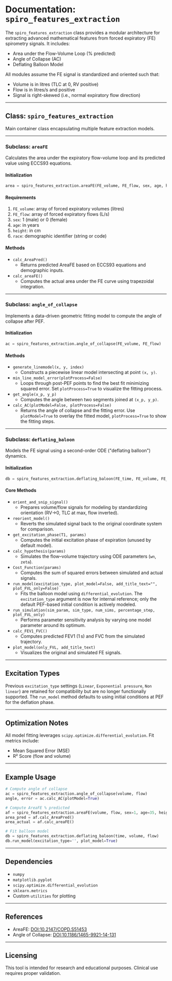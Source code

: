 # Documentation: `spiro_features_extraction`

The `spiro_features_extraction` class provides a modular architecture for extracting advanced mathematical features from forced expiratory (FE) spirometry signals. It includes:

* Area under the Flow-Volume Loop (% predicted)
* Angle of Collapse (AC)
* Deflating Balloon Model

All modules assume the FE signal is standardized and oriented such that:

* Volume is in litres (TLC at 0, RV positive)
* Flow is in litres/s and positive
* Signal is right-skewed (i.e., normal expiratory flow direction)

---

## Class: `spiro_features_extraction`

Main container class encapsulating multiple feature extraction models.

---

### Subclass: `areaFE`

Calculates the area under the expiratory flow-volume loop and its predicted value using ECCS93 equations.

#### Initialization

```python
area = spiro_features_extraction.areaFE(FE_volume, FE_flow, sex, age, height, race)
```

#### Requirements

1. `FE_volume`: array of forced expiratory volumes (litres)
2. `FE_flow`: array of forced expiratory flows (L/s)
3. `sex`: 1 (male) or 0 (female)
4. `age`: in years
5. `height`: in cm
6. `race`: demographic identifier (string or code)

#### Methods

* `calc_AreaPred()`
  * Returns predicted AreaFE based on ECCS93 equations and demographic inputs.
* `calc_areaFE()`
  * Computes the actual area under the FE curve using trapezoidal integration.

---

### Subclass: `angle_of_collapse`

Implements a data-driven geometric fitting model to compute the angle of collapse after PEF.

#### Initialization

```python
ac = spiro_features_extraction.angle_of_collapse(FE_volume, FE_flow)
```

#### Methods

* `generate_linemodel(x, y, index)`
  * Constructs a piecewise linear model intersecting at point `(x, y)`.
* `min_line_model_error(plotProcess=False)`
  * Loops through post-PEF points to find the best fit minimizing squared error. Set `plotProcess=True` to visualize the fitting process.
* `get_angle(x_p, y_p)`
  * Computes the angle between two segments joined at `(x_p, y_p)`.
* `calc_AC(plotModel=False, plotProcess=False)`
  * Returns the angle of collapse and the fitting error. Use `plotModel=True` to overlay the fitted model, `plotProcess=True` to show the fitting steps.

---

### Subclass: `deflating_baloon`

Models the FE signal using a second-order ODE ("deflating balloon") dynamics.

#### Initialization

```python
db = spiro_features_extraction.deflating_baloon(FE_time, FE_volume, FE_flow)
```

#### Core Methods

* `orient_and_snip_signal()`
  * Prepares volume/flow signals for modeling by standardizing orientation (RV→0, TLC at max, flow inverted).
* `reorient_model()`
  * Reverts the simulated signal back to the original coordinate system for comparison.
* `get_excitation_phase(T1, params)`
  * Computes the initial excitation phase of expiration (unused by default model).
* `calc_hypothesis(params)`
  * Simulates the flow–volume trajectory using ODE parameters (`wn`, `zeta`).
* `Cost_Function(params)`
  * Computes the sum of squared errors between simulated and actual signals.
* `run_model(excitation_type, plot_model=False, add_title_text="", plot_FVL_only=False)`
  * Fits the balloon model using `differential_evolution`. The `excitation_type` argument is now for internal reference; only the default PEF-based initial condition is actively modeled.
* `run_simulation(sim_param, sim_type, num_sims, percentage_step, plot_FVL_only)`
  * Performs parameter sensitivity analysis by varying one model parameter around its optimum.
* `calc_FEV1_FVC()`
  * Computes predicted FEV1 (1 s) and FVC from the simulated trajectory.
* `plot_model(only_FVL, add_title_text)`
  * Visualizes the original and simulated FE signals.

---

## Excitation Types

Previous `excitation_type` settings (`Linear`, `Exponential pressure`, `Non linear`) are retained for compatibility but are no longer functionally supported. The `run_model` method defaults to using initial conditions at PEF for the deflation phase.

---

## Optimization Notes

All model fitting leverages `scipy.optimize.differential_evolution`. Fit metrics include:
* Mean Squared Error (MSE)
* R² Score (flow and volume)

---

## Example Usage

```python
# Compute angle of collapse
ac = spiro_features_extraction.angle_of_collapse(volume, flow)
angle, error = ac.calc_AC(plotModel=True)

# Compute AreaFE % predicted
af = spiro_features_extraction.areaFE(volume, flow, sex=1, age=35, height=170, race='Caucasian')
area_pred = af.calc_AreaPred()
area_actual = af.calc_areaFE()

# Fit balloon model
db = spiro_features_extraction.deflating_baloon(time, volume, flow)
db.run_model(excitation_type='', plot_model=True)
```

---

## Dependencies

* `numpy`
* `matplotlib.pyplot`
* `scipy.optimize.differential_evolution`
* `sklearn.metrics`
* Custom `utilities` for plotting

---

## References

* AreaFE: [DOI:10.2147/COPD.S51453](https://www.dovepress.com/area-under-the-forced-expiratory-flow-volume-loop-in-spirometry-indica-peer-reviewed-fulltext-article-COPD)
* Angle of Collapse: [DOI:10.1186/1465-9921-14-131](https://respiratory-research.biomedcentral.com/articles/10.1186/1465-9921-14-131)

---

## Licensing

This tool is intended for research and educational purposes. Clinical use requires proper validation.
